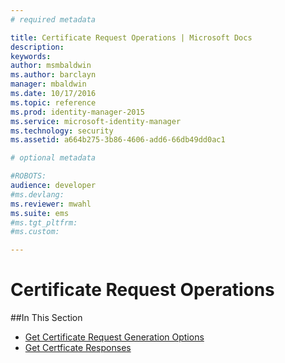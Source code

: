```yaml
---
# required metadata

title: Certificate Request Operations | Microsoft Docs
description:
keywords:
author: msmbaldwin
ms.author: barclayn
manager: mbaldwin
ms.date: 10/17/2016
ms.topic: reference
ms.prod: identity-manager-2015
ms.service: microsoft-identity-manager
ms.technology: security
ms.assetid: a664b275-3b86-4606-add6-66db49dd0ac1

# optional metadata

#ROBOTS:
audience: developer
#ms.devlang:
ms.reviewer: mwahl
ms.suite: ems
#ms.tgt_pltfrm:
#ms.custom:

---
```


# Certificate Request Operations

##In This Section

- [Get Certificate Request Generation Options](get-certificate-request-generation-options.md)
- [Get Certficate Responses](get-certificate-responses.md)
